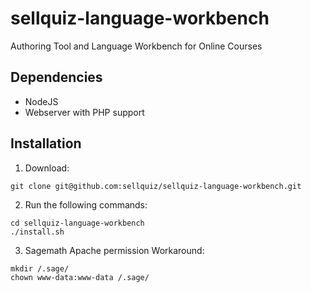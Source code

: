 # sellquiz-language-workbench

Authoring Tool and Language Workbench for Online Courses

## Dependencies

-   NodeJS
-   Webserver with PHP support

## Installation

1. Download:

```
git clone git@github.com:sellquiz/sellquiz-language-workbench.git
```

2. Run the following commands:

```
cd sellquiz-language-workbench
./install.sh
```

3. Sagemath Apache permission Workaround:

```
mkdir /.sage/
chown www-data:www-data /.sage/
```

